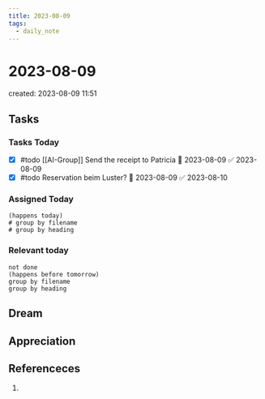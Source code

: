 ```yaml
---
title: 2023-08-09
tags:
  - daily_note
---
```


# 2023-08-09
created: 2023-08-09 11:51

## Tasks

### Tasks Today
- [x] #todo [[AI-Group]] Send the receipt to Patricia 📅 2023-08-09 ✅ 2023-08-09
- [x] #todo Reservation beim Luster? 📅 2023-08-09 ✅ 2023-08-10

### Assigned Today
```tasks
(happens today)
# group by filename
# group by heading
```

### Relevant today
```tasks
not done
(happens before tomorrow)
group by filename
group by heading
```

## Dream

## Appreciation

## Referenceces
1. 